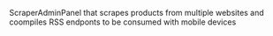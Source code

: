 ScraperAdminPanel that scrapes products from multiple websites and coompiles RSS endponts to be consumed with mobile devices
